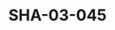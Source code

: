 ---
pid: SHA-03-045
title: SHA-03-045
language: en
original_label: 
rights: Sharhabil Ahmed
location_of_original: Sharhabil Ahmed
photographer_or_studio: 
scanned_from: photograph 10.1 by 15.1
_date: 2000s
location: Khartoum
description: Sharhabil Ahmed with guitar
additional_notes: 
permission_display: 'yes'
on_server: 'no'
on_website: 'no'
permalink: /photopages/en/SHA-03-045
layout: photo-page
---